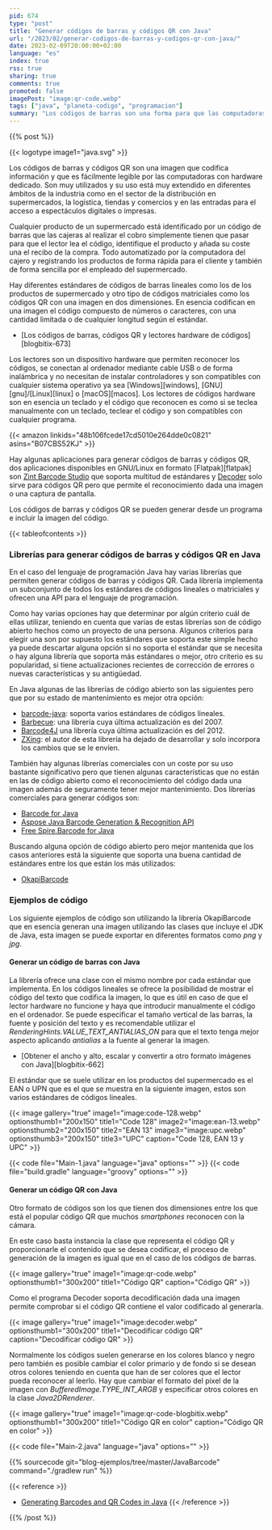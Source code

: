```yaml
---
pid: 674
type: "post"
title: "Generar códigos de barras y códigos QR con Java"
url: "/2023/02/generar-codigos-de-barras-y-codigos-qr-con-java/"
date: 2023-02-09T20:00:00+02:00
language: "es"
index: true
rss: true
sharing: true
comments: true
promoted: false
imagePost: "image:qr-code.webp"
tags: ["java", "planeta-codigo", "programacion"]
summary: "Los códigos de barras son una forma para que las computadoras reconozcan un código a partir de una etiqueta de un producto. Desde un lenguaje de programación como Java es posible generar códigos lineales o matriciales de diferentes estándares utilizando la librería que implemente el estándar."
---
```


{{% post %}}

{{< logotype image1="java.svg" >}}

Los códigos de barras y códigos QR son una imagen que codifica información y que es fácilmente legible por las computadoras con hardware dedicado. Son muy utilizados y su uso está muy extendido en diferentes ámbitos de la industria como en el sector de la distribución en supermercados, la logística, tiendas y comercios y en las entradas para el acceso a espectáculos digitales o impresas.

Cualquier producto de un supermercado está identificado por un código de barras que las cajeras al realizar el cobro simplemente tienen que pasar para que el lector lea el código, identifique el producto y añada su coste una el recibo de la compra. Todo automatizado por la computadora del cajero y registrando los productos de forma rápida para el cliente y también de forma sencilla por el empleado del supermercado.

Hay diferentes estándares de códigos de barras lineales como los de los productos de supermercado y otro tipo de códigos matriciales como los códigos QR con una imagen en dos dimensiones. En esencia codifican en una imagen el código compuesto de números o caracteres, con una cantidad limitada o de cualquier longitud según el estándar.

* [Los códigos de barras, códigos QR y lectores hardware de códigos][blogbitix-673]

Los lectores son un dispositivo hardware que permiten reconocer los códigos, se conectan al ordenador mediante cable USB o de forma inalámbrica y no necesitan de instalar controladores y son compatibles con cualquier sistema operativo ya sea [Windows][windows], [GNU][gnu]/[Linux][linux] o [macOS][macos]. Los lectores de códigos hardware son en esencia un teclado y el código que reconocen es como si se teclea manualmente con un teclado, teclear el código y son compatibles con cualquier programa.

{{< amazon
    linkids="48b106fcede17cd5010e264dde0c0821"
    asins="B07CBS52KJ" >}}

Hay algunas aplicaciones para generar códigos de barras y códigos QR, dos aplicaciones disponibles en GNU/Linux en formato [Flatpak][flatpak] son [Zint Barcode Studio](https://flathub.org/apps/details/uk.org.zint.zint-qt) que soporta multitud de estándares y [Decoder](https://flathub.org/apps/details/com.belmoussaoui.Decoder) solo sirve para códigos QR pero que permite el reconocimiento dada una imagen o una captura de pantalla.

Los códigos de barras y códigos QR se pueden generar desde un programa e incluir la imagen del código.

{{< tableofcontents >}}

### Librerías para generar códigos de barras y códigos QR en Java

En el caso del lenguaje de programación Java hay varias librerías que permiten generar códigos de barras y códigos QR. Cada librería implementa un subconjunto de todos los estándares de códigos lineales o matriciales y ofrecen una API para el lenguaje de programación.

Como hay varias opciones hay que determinar por algún criterio cuál de ellas utilizar, teniendo en cuenta que varias de estas librerías son de código abierto hechos como un proyecto de una persona. Algunos criterios para elegir una son por supuesto los estándares que soporta este simple hecho ya puede descartar alguna opción si no soporta el estándar que se necesita o hay alguna librería que soporta más estándares o mejor, otro criterio es su popularidad, si tiene actualizaciones recientes de corrección de errores o nuevas características y su antigüedad.

En Java algunas de las librerías de código abierto son las siguientes pero que por su estado de mantenimiento es mejor otra opción:

* [barcode-java](https://github.com/barnhill/barcode-java): soporta varios estándares de códigos lineales.
* [Barbecue](https://barbecue.sourceforge.net/): una librería cuya última actualización es del 2007.
* [Barcode4J](http://barcode4j.sourceforge.net/:) una librería cuya última actualización es del 2012.
* [ZXing](https://github.com/zxing/zxing): el autor de esta librería ha dejado de desarrollar y solo incorpora los cambios que se le envíen.

También hay algunas librerías comerciales con un coste por su uso bastante significativo pero que tienen algunas características que no están en las de código abierto como el reconocimiento del código dada una imagen además de seguramente tener mejor mantenimiento. Dos librerías comerciales para generar códigos son:

* [Barcode for Java](https://www.barcodelib.com/java_barcode/main.html)
* [Aspose Java Barcode Generation & Recognition API](https://products.aspose.com/barcode/java/)
* [Free Spire.Barcode for Java](https://www.e-iceblue.com/Introduce/free-barcode-for-java.html)

Buscando alguna opción de código abierto pero mejor mantenida que los casos anteriores está la siguiente que soporta una buena cantidad de estándares entre los que están los más utilizados:

* [OkapiBarcode](https://github.com/woo-j/OkapiBarcode)

### Ejemplos de código

Los siguiente ejemplos de código son utilizando la librería OkapiBarcode que en esencia generan una imagen utilizando las clases que incluye el JDK de Java, esta imagen se puede exportar en diferentes formatos como _png_ y _jpg_.

#### Generar un código de barras con Java

La librería ofrece una clase con el mismo nombre por cada estándar que implementa. En los códigos lineales se ofrece la posibilidad de mostrar el código del texto que codifica la imagen, lo que es útil en caso de que el lector hardware no funcione y haya que introducir manualmente el código en el ordenador. Se puede especificar el tamaño vertical de las barras, la fuente y posición del texto y es recomendable utilizar el _RenderingHints.VALUE\_TEXT\_ANTIALIAS\_ON_ para que el texto tenga mejor aspecto aplicando _antialias_ a la fuente al generar la imagen.

* [Obtener el ancho y alto, escalar y convertir a otro formato imágenes con Java][blogbitix-662]

El estándar que se suele utilizar en los productos del supermercado es el EAN o UPN que es el que se muestra en la siguiente imagen, estos son varios estándares de códigos lineales.

{{< image
    gallery="true"
    image1="image:code-128.webp" optionsthumb1="200x150" title1="Code 128"
    image2="image:ean-13.webp" optionsthumb2="200x150" title2="EAN 13"
    image3="image:upc.webp" optionsthumb3="200x150" title3="UPC"
    caption="Code 128, EAN 13 y UPC" >}}

{{< code file="Main-1.java" language="java" options="" >}}
{{< code file="build.gradle" language="groovy" options="" >}}

#### Generar un código QR con Java

Otro formato de códigos son los que tienen dos dimensiones entre los que está el popular código QR que muchos _smartphones_ reconocen con la cámara.

En este caso basta instancia la clase que representa el código QR y proporcionarle el contenido que se desea codificar, el proceso de generación de la imagen es igual que en el caso de los códigos de barras.

{{< image
    gallery="true"
    image1="image:qr-code.webp" optionsthumb1="300x200" title1="Código QR"
    caption="Código QR" >}}

Como el programa Decoder soporta decodificación dada una imagen permite comprobar si el código QR contiene el valor codificado al generarla.

{{< image
    gallery="true"
    image1="image:decoder.webp" optionsthumb1="300x200" title1="Decodificar código QR"
    caption="Decodificar código QR" >}}

Normalmente los códigos suelen generarse en los colores blanco y negro pero también es posible cambiar el color primario y de fondo si se desean otros colores teniendo en cuenta que han de ser colores que el lector pueda reconocer al leerlo. Hay que cambiar el formato del píxel de la imagen con _BufferedImage.TYPE\_INT\_ARGB_ y especificar otros colores en la clase _Java2DRenderer_.

{{< image
    gallery="true"
    image1="image:qr-code-blogbitix.webp" optionsthumb1="300x200" title1="Código QR en color"
    caption="Código QR en color" >}}

{{< code file="Main-2.java" language="java" options="" >}}

{{% sourcecode git="blog-ejemplos/tree/master/JavaBarcode" command="./gradlew run" %}}

{{< reference >}}
* [Generating Barcodes and QR Codes in Java](https://www.baeldung.com/java-generating-barcodes-qr-codes)
{{< /reference >}}

{{% /post %}}